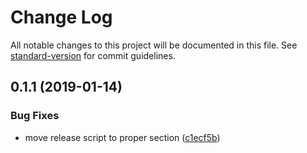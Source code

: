 # Change Log

All notable changes to this project will be documented in this file. See [standard-version](https://github.com/conventional-changelog/standard-version) for commit guidelines.

<a name="0.1.1"></a>
## 0.1.1 (2019-01-14)


### Bug Fixes

* move release script to proper section ([c1ecf5b](https://github.com/meshenka/react-hooks-demo/commit/c1ecf5b))
